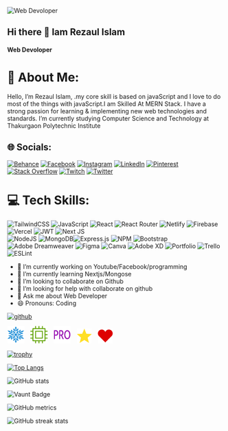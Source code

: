 ![Web Devoloper](https://res.cloudinary.com/dvp64j4a3/image/upload/v1729594899/IMG_20241022_164101_lvthip.jpg)
## Hi there 👋 Iam Rezaul Islam

#### Web Devoloper

# 💫 About Me:
Hello, I’m Rezaul Islam, .my core skill is based on javaScript
and I love to do most of the things with javaScript.I am Skilled At MERN Stack. I have a strong passion
for learning & implementing new web technologies and standards. I’m currently studying Computer Science and Technology at Thakurgaon Polytechnic Institute


## 🌐 Socials:
[![Behance](https://img.shields.io/badge/Behance-1769ff?logo=behance&logoColor=white)](https://behance.net/https://www.facebook.com/nirob.753/) [![Facebook](https://img.shields.io/badge/Facebook-%231877F2.svg?logo=Facebook&logoColor=white)](https://facebook.com/https://www.facebook.com/nirob.753/) [![Instagram](https://img.shields.io/badge/Instagram-%23E4405F.svg?logo=Instagram&logoColor=white)](https://instagram.com/https://www.instagram.com/nirob.753/?hl=en) [![LinkedIn](https://img.shields.io/badge/LinkedIn-%230077B5.svg?logo=linkedin&logoColor=white)](https://linkedin.com/in/https://www.linkedin.com/in/gias-uddin-4167181b5/) [![Pinterest](https://img.shields.io/badge/Pinterest-%23E60023.svg?logo=Pinterest&logoColor=white)](https://pinterest.com/https://pin.it/da6ombc) [![Stack Overflow](https://img.shields.io/badge/-Stackoverflow-FE7A16?logo=stack-overflow&logoColor=white)](https://stackoverflow.com/users/https://stackoverflow.com/users/19423230/gias-uddin) [![Twitch](https://img.shields.io/badge/Twitch-%239146FF.svg?logo=Twitch&logoColor=white)](https://twitch.tv/https://twitter.com/GiasUdd83043416) [![Twitter](https://img.shields.io/badge/Twitter-%231DA1F2.svg?logo=Twitter&logoColor=white)](https://twitter.com/https://twitter.com/GiasUdd83043416) 

# 💻 Tech Skills:
 ![TailwindCSS](https://img.shields.io/badge/tailwindcss-%2338B2AC.svg?style=flat-square&logo=tailwind-css&logoColor=white) ![JavaScript](https://img.shields.io/badge/javascript-%23323330.svg?style=flat-square&logo=javascript&logoColor=%23F7DF1E) ![React](https://img.shields.io/badge/react-%2320232a.svg?style=flat-square&logo=react&logoColor=%2361DAFB) ![React Router](https://img.shields.io/badge/React_Router-CA4245?style=flat-square&logo=react-router&logoColor=white)  ![Netlify](https://img.shields.io/badge/netlify-%23000000.svg?style=flat-square&logo=netlify&logoColor=#00C7B7) ![Firebase](https://img.shields.io/badge/firebase-%23039BE5.svg?style=flat-square&logo=firebase)  ![Vercel](https://img.shields.io/badge/vercel-%23000000.svg?style=flat-square&logo=vercel&logoColor=white) 
![JWT](https://img.shields.io/badge/JWT-black?style=flat-square&logo=JSON%20web%20tokens)  ![Next JS](https://img.shields.io/badge/Next-black?style=flat-square&logo=next.js&logoColor=white) <br/> ![NodeJS](https://img.shields.io/badge/node.js-6DA55F?style=flat-square&logo=node.js&logoColor=white) ![MongoDB](https://img.shields.io/badge/MongoDB-%234ea94b.svg?style=flat-square&logo=mongodb&logoColor=white)![Express.js](https://img.shields.io/badge/express.js-%23404d59.svg?style=flat-square&logo=express&logoColor=%2361DAFB) ![NPM](https://img.shields.io/badge/NPM-%23000000.svg?style=flat-square&logo=npm&logoColor=white) ![Bootstrap](https://img.shields.io/badge/bootstrap-%23563D7C.svg?style=flat-square&logo=bootstrap&logoColor=white)  ![Adobe Dreamweaver](https://img.shields.io/badge/Adobe%20Dreamweaver-FF61F6.svg?style=flat-square&logo=Adobe%20Dreamweaver&logoColor=white) 	![Figma](https://img.shields.io/badge/figma-%23F24E1E.svg?style=flat-square&logo=figma&logoColor=white) 
![Canva](https://img.shields.io/badge/Canva-%2300C4CC.svg?style=flat-square&logo=Canva&logoColor=white) 
![Adobe XD](https://img.shields.io/badge/Adobe%20XD-470137?style=flat-square&logo=Adobe%20XD&logoColor=#FF61F6)  ![Portfolio](https://img.shields.io/badge/Portfolio-%23000000.svg?style=flat-square&logo=firefox&logoColor=#FF7139)  ![Trello](https://img.shields.io/badge/Trello-%23026AA7.svg?style=flat-square&logo=Trello&logoColor=white) ![ESLint](https://img.shields.io/badge/ESLint-4B3263?style=flat-square&logo=eslint&logoColor=white)


- 🔭 I’m currently working on Youtube/Facebook/programming 
- 🌱 I’m currently learning Nextjs/Mongose 
- 👯 I’m looking to collaborate on Github 
- 🤔 I’m looking for help with collaborate on github 
- 💬 Ask me about  Web Developer 
- 😄 Pronouns: Coding 


[<img src='https://cdn.jsdelivr.net/npm/simple-icons@3.0.1/icons/github.svg' alt='github' height='40'>](https://github.com/rezaulislam54)  

<a href='https://archiveprogram.github.com/'><img src='https://raw.githubusercontent.com/acervenky/animated-github-badges/master/assets/acbadge.gif' width='40' height='40'></a> <a href='https://docs.github.com/en/developers'><img src='https://raw.githubusercontent.com/acervenky/animated-github-badges/master/assets/devbadge.gif' width='40' height='40'></a> <a href='https://github.com/pricing'><img src='https://raw.githubusercontent.com/acervenky/animated-github-badges/master/assets/pro.gif' width='40' height='40'></a> <a href='https://stars.github.com/'><img src='https://raw.githubusercontent.com/acervenky/animated-github-badges/master/assets/starbadge.gif' width='35' height='35'></a> <a href='https://docs.github.com/en/github/supporting-the-open-source-community-with-github-sponsors'><img src='https://raw.githubusercontent.com/acervenky/animated-github-badges/master/assets/sponsorbadge.gif' width='35' height='35'></a> 

[![trophy](https://github-profile-trophy.vercel.app/?username=rezaulislam54)](https://github.com/ryo-ma/github-profile-trophy)

[![Top Langs](https://github-readme-stats.vercel.app/api/top-langs/?username=rezaulislam54)](https://github.com/anuraghazra/github-readme-stats)

![GitHub stats](https://github-readme-stats.vercel.app/api?username=rezaulislam54&show_icons=true)  

![Vaunt Badge](https://api.vaunt.dev/v1/github/entities/rezaulislam54/contributions?format=svg&private=false)  

![GitHub metrics](https://metrics.lecoq.io/rezaulislam54)  

![GitHub streak stats](https://streak-stats.demolab.com/?user=rezaulislam54)  


